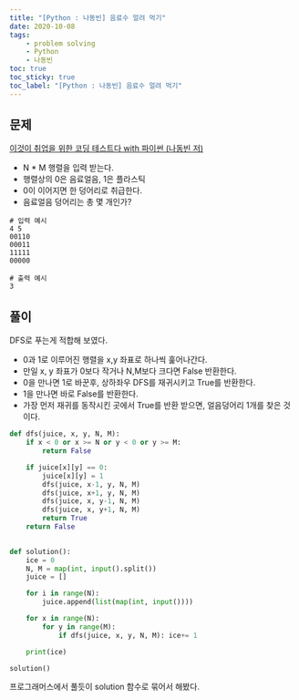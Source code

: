 ```yaml
---
title: "[Python : 나동빈] 음료수 얼려 먹기"
date: 2020-10-08
tags:
    - problem solving
    - Python
    - 나동빈
toc: true
toc_sticky: true
toc_label: "[Python : 나동빈] 음료수 얼려 먹기"
---
```

## 문제
[이것이 취업을 위한 코딩 테스트다 with 파이썬 (나동빈 저)](https://youtu.be/7C9RgOcvkvo?list=PLRx0vPvlEmdAghTr5mXQxGpHjWqSz0dgC&t=2599)  
  
- N * M 행렬을 입력 받는다.
- 행렬상의 0은 음료얼음, 1은 플라스틱
- 0이 이어지면 한 덩어리로 취급한다.
- 음료얼음 덩어리는 총 몇 개인가?

```
# 입력 예시
4 5
00110 
00011
11111
00000

# 출력 예시
3
```

## 풀이
DFS로 푸는게 적합해 보였다.  

- 0과 1로 이루어진 행렬을 x,y 좌표로 하나씩 훑어나간다.
- 만일 x, y 좌표가 0보다 작거나 N,M보다 크다면 False 반환한다.
- 0을 만나면 1로 바꾼후, 상하좌우 DFS를 재귀시키고 True를 반환한다.
- 1을 만나면 바로 False를 반환한다.
- 가장 먼저 재귀를 동작시킨 곳에서 True를 반환 받으면, 얼음덩어리 1개를 찾은 것이다.

```python
def dfs(juice, x, y, N, M):
    if x < 0 or x >= N or y < 0 or y >= M:
        return False

    if juice[x][y] == 0:
        juice[x][y] = 1
        dfs(juice, x-1, y, N, M)
        dfs(juice, x+1, y, N, M)
        dfs(juice, x, y-1, N, M)
        dfs(juice, x, y+1, N, M)
        return True
    return False
    

def solution():
    ice = 0
    N, M = map(int, input().split())
    juice = []

    for i in range(N):
        juice.append(list(map(int, input())))

    for x in range(N):
        for y in range(M):
            if dfs(juice, x, y, N, M): ice+= 1

    print(ice)

solution()
```
프로그래머스에서 풀듯이 solution 함수로 묶어서 해봤다.  